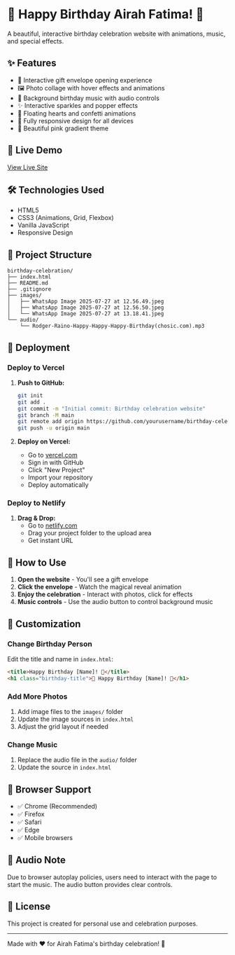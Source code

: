 # 🎉 Happy Birthday Airah Fatima! 🎂

A beautiful, interactive birthday celebration website with animations, music, and special effects.

## ✨ Features

- 🎁 Interactive gift envelope opening experience
- 🖼️ Photo collage with hover effects and animations
- 🎵 Background birthday music with audio controls
- ✨ Interactive sparkles and popper effects
- 💖 Floating hearts and confetti animations
- 📱 Fully responsive design for all devices
- 🎨 Beautiful pink gradient theme

## 🚀 Live Demo

[View Live Site](https://your-vercel-url.vercel.app)

## 🛠️ Technologies Used

- HTML5
- CSS3 (Animations, Grid, Flexbox)
- Vanilla JavaScript
- Responsive Design

## 📁 Project Structure

```
birthday-celebration/
├── index.html
├── README.md
├── .gitignore
├── images/
│   ├── WhatsApp Image 2025-07-27 at 12.56.49.jpeg
│   ├── WhatsApp Image 2025-07-27 at 12.56.50.jpeg
│   └── WhatsApp Image 2025-07-27 at 13.18.41.jpeg
└── audio/
    └── Rodger-Raino-Happy-Happy-Happy-Birthday(chosic.com).mp3
```

## 🚀 Deployment

### Deploy to Vercel

1. **Push to GitHub:**
   ```bash
   git init
   git add .
   git commit -m "Initial commit: Birthday celebration website"
   git branch -M main
   git remote add origin https://github.com/yourusername/birthday-celebration.git
   git push -u origin main
   ```

2. **Deploy on Vercel:**
   - Go to [vercel.com](https://vercel.com)
   - Sign in with GitHub
   - Click "New Project"
   - Import your repository
   - Deploy automatically

### Deploy to Netlify

1. **Drag & Drop:**
   - Go to [netlify.com](https://netlify.com)
   - Drag your project folder to the upload area
   - Get instant URL

## 🎯 How to Use

1. **Open the website** - You'll see a gift envelope
2. **Click the envelope** - Watch the magical reveal animation
3. **Enjoy the celebration** - Interact with photos, click for effects
4. **Music controls** - Use the audio button to control background music

## 🎨 Customization

### Change Birthday Person
Edit the title and name in `index.html`:
```html
<title>Happy Birthday [Name]! 🎉</title>
<h1 class="birthday-title">🎉 Happy Birthday [Name]! 🎂</h1>
```

### Add More Photos
1. Add image files to the `images/` folder
2. Update the image sources in `index.html`
3. Adjust the grid layout if needed

### Change Music
1. Replace the audio file in the `audio/` folder
2. Update the source in `index.html`

## 📱 Browser Support

- ✅ Chrome (Recommended)
- ✅ Firefox
- ✅ Safari
- ✅ Edge
- ✅ Mobile browsers

## 🎵 Audio Note

Due to browser autoplay policies, users need to interact with the page to start the music. The audio button provides clear controls.

## 📄 License

This project is created for personal use and celebration purposes.

---

Made with ❤️ for Airah Fatima's birthday celebration! 🎉 